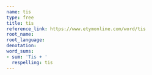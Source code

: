 ```yaml
---
name: tis
type: free
title: tis
reference_link: https://www.etymonline.com/word/tis
root_name: 
root_language: 
denotation: 
word_sums:
- sum: 'Tis + '
  respelling: tis
---
```


